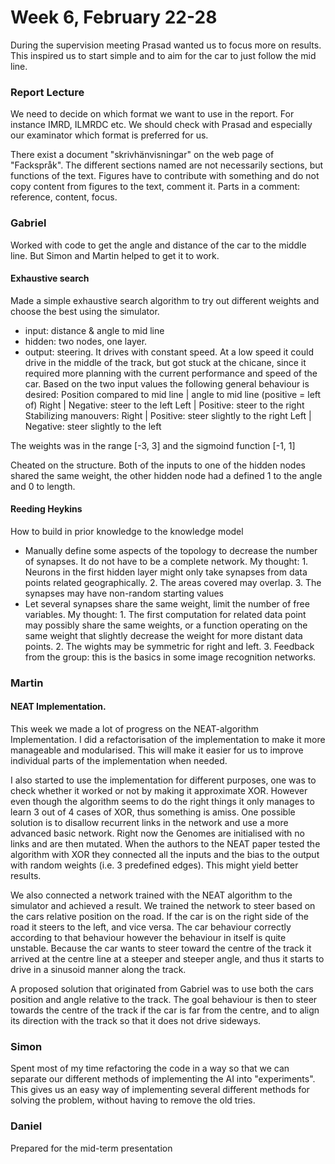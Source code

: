 # Week 6, February 22-28
During the supervision meeting Prasad wanted us to focus more on results. This inspired us to start simple and to aim for the car to just follow the mid line.


### Report Lecture

We need to decide on which format we want to use in the report. For instance IMRD, ILMRDC etc. We should check with Prasad and especially our examinator which format is preferred for us. 

There exist a document "skrivhänvisningar" on the web page of "Fackspråk". The different sections named are not necessarily sections, but functions of the text. Figures have to contribute with something and do not copy content from figures to the text, comment it. Parts in a comment: reference, content, focus.



### Gabriel
Worked with code to get the angle and distance of the car to the middle line. But Simon and Martin helped to get it to work.

#### Exhaustive search
Made a simple exhaustive search algorithm to try out different weights and choose the best using the simulator.
 - input: distance & angle to mid line
 - hidden: two nodes, one layer.
 - output: steering. It drives with constant speed.
At a low speed it could drive in the middle of the track, but got stuck at the chicane, since it required more planning with the current performance and speed of the car.
Based on the two input values the following general behaviour is desired:
Position compared to mid line  | angle to mid line (positive = left of)
Right | Negative: steer to the left
Left  | Positive: steer to the right
Stabilizing manouvers:
Right | Positive: steer slightly to the right
Left | Negative: steer slightly to the left

The weights was in the range [-3, 3] and the sigmoind function [-1, 1]

Cheated on the structure. Both of the inputs to one of the hidden nodes shared the same weight, the other hidden node had a defined 1 to the angle and 0 to length.

#### Reeding Heykins
How to build in prior knowledge to the knowledge model
  - Manually define some aspects of the topology to decrease the number of synapses. It do not have to be a complete network. My thought: 1. Neurons in the first hidden layer might only take synapses from data points related geographically. 2. The areas covered may overlap. 3. The synapses may have non-random starting values
  - Let several synapses share the same weight, limit the number of free variables. My thought: 1. The first computation for related data point may possibly share the same weights, or a function operating on the same weight that slightly decrease the weight for more distant data points. 2. The wights may be symmetric for right and left. 3. Feedback from the group: this is the basics in some image recognition networks.
  
  
### Martin

#### NEAT Implementation.
This week we made a lot of progress on the NEAT-algorithm Implementation. I did a refactorisation of the implementation to make it more manageable and modularised. This will make it easier for us to improve individual parts of the implementation when needed. 

I also started to use the implementation for different purposes, one was to check whether it worked or not by making it approximate XOR. However even though the algorithm seems to do the right things it only manages to learn 3 out of 4 cases of XOR, thus something is amiss. One possible solution is to disallow recurrent links in the network and use a more advanced basic network. Right now the Genomes are initialised with no links and are then mutated. When the authors to the NEAT paper tested the algorithm with XOR they connected all the inputs and the bias to the output with random weights (i.e. 3 predefined edges). This might yield better results. 

We also connected a network trained with the NEAT algorithm to the simulator and achieved a result. We trained the network to steer based on the cars relative position on the road. If the car is on the right side of the road it steers to the left, and vice versa. The car behaviour correctly according to that behaviour however the behaviour in itself is quite unstable. Because the car wants to steer toward the centre of the track it arrived at the centre line at a steeper and steeper angle, and thus it starts to drive in a sinusoid manner along the track.

A proposed solution that originated from Gabriel was to use both the cars position and angle relative to the track. The goal behaviour is then to steer towards the centre of the track if the car is far from the centre, and to align its direction with the track so that it does not drive sideways. 

### Simon 
Spent most of my time refactoring the code in a way so that we can separate our different methods of implementing the AI into "experiments". This gives us an easy way of implementing several different methods for solving the problem, without having to remove the old tries.

### Daniel

Prepared for the mid-term presentation
